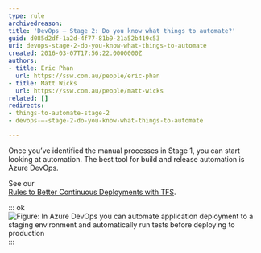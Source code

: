 ```yaml
---
type: rule
archivedreason: 
title: 'DevOps – Stage 2: Do you know what things to automate?'
guid: d085d2df-1a2d-4f77-81b9-21a52b419c53
uri: devops-stage-2-do-you-know-what-things-to-automate
created: 2016-03-07T17:56:22.0000000Z
authors:
- title: Eric Phan
  url: https://ssw.com.au/people/eric-phan
- title: Matt Wicks
  url: https://ssw.com.au/people/matt-wicks
related: []
redirects:
- things-to-automate-stage-2
- devops-–-stage-2-do-you-know-what-things-to-automate

---
```


Once you’ve identified the manual processes in Stage 1, you can start looking at automation. The best tool for build and release automation is Azure DevOps.
<!--endintro-->

See our <br>      [Rules to Better Continuous Deployments with TFS](/rules-to-better-continuous-deployment-with-tfs-2012-and-tfs-2013).

::: ok  
![Figure: In Azure DevOps you can automate application deployment to a staging environment and automatically run tests before deploying to production](2020-03-23\_14-08-39.jpg)  
:::
